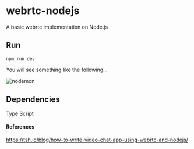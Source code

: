# webrtc-nodejs
A basic webrtc implementation on Node.js

## Run

```npm run dev```

You will see something like the following...

![nodemon](https://raw.githubusercontent.com/NodeJS-Bots/webrtc-nodejs/master/docs/nodemon.png)

## Dependencies

Type Script

#### References

https://tsh.io/blog/how-to-write-video-chat-app-using-webrtc-and-nodejs/
